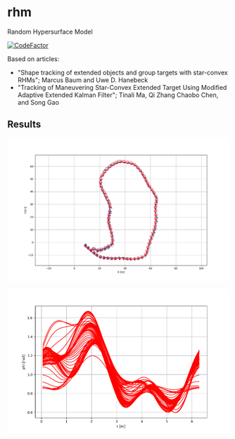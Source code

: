# rhm
Random Hypersurface Model

[![CodeFactor](https://www.codefactor.io/repository/github/borodziejciesla/rhm/badge)](https://www.codefactor.io/repository/github/borodziejciesla/rhm)

Based on articles:
* "Shape tracking of extended objects and group targets with star-convex RHMs"; Marcus Baum and Uwe D. Hanebeck
* "Tracking of Maneuvering Star-Convex Extended Target Using Modified Adaptive Extended Kalman Filter"; Tinali Ma, Qi Zhang Chaobo Chen, and Song Gao


## Results
![alt text](fig/trajectory.png)

![alt text](fig/radial_function.png)